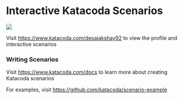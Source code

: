 # Interactive Katacoda Scenarios

[![](http://shields.katacoda.com/katacoda/desaiakshay92/count.svg)](https://www.katacoda.com/desaiakshay92 "Get your profile on Katacoda.com")

Visit https://www.katacoda.com/desaiakshay92 to view the profile and interactive scenarios

### Writing Scenarios
Visit https://www.katacoda.com/docs to learn more about creating Katacoda scenarios

For examples, visit https://github.com/katacoda/scenario-example
